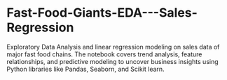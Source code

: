 # Fast-Food-Giants-EDA---Sales-Regression
Exploratory Data Analysis and linear regression modeling on sales data of major fast food chains. The notebook covers trend analysis, feature relationships, and predictive modeling to uncover business insights using Python libraries like Pandas, Seaborn, and Scikit learn.
